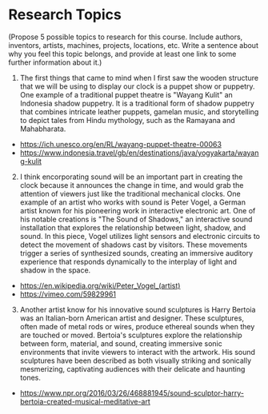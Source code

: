 # Research Topics
(Propose 5 possible topics to research for this course. Include authors, inventors, artists, machines, projects, locations, etc. Write a sentence about why you feel this topic belongs, and provide at least one link to some further information about it.)


1. The first things that came to mind when I first saw the wooden structure that we will be using to display our clock is a puppet show or puppetry. One example of a traditional puppet theatre is "Wayang Kulit" an Indonesia shadow puppetry. It is a traditional form of shadow puppetry that combines intricate leather puppets, gamelan music, and storytelling to depict tales from Hindu mythology, such as the Ramayana and Mahabharata.
- https://ich.unesco.org/en/RL/wayang-puppet-theatre-00063
- https://www.indonesia.travel/gb/en/destinations/java/yogyakarta/wayang-kulit   
  

2. I think encorporating sound will be an important part in creating the clock because it announces the change in time, and would grab the attention of viewers just like the traditional mechanical clocks. One example of an artist who works with sound is Peter Vogel, a German artist known for his pioneering work in interactive electronic art. One of his notable creations is "The Sound of Shadows," an interactive sound installation that explores the relationship between light, shadow, and sound. In this piece, Vogel utilizes light sensors and electronic circuits to detect the movement of shadows cast by visitors. These movements trigger a series of synthesized sounds, creating an immersive auditory experience that responds dynamically to the interplay of light and shadow in the space.
- https://en.wikipedia.org/wiki/Peter_Vogel_(artist)
- https://vimeo.com/59829961    

3. Another artist know for his innovative sound sculptures is Harry Bertoia was an Italian-born American artist and designer. These sculptures, often made of metal rods or wires, produce ethereal sounds when they are touched or moved. Bertoia's sculptures explore the relationship between form, material, and sound, creating immersive sonic environments that invite viewers to interact with the artwork. His sound sculptures have been described as both visually striking and sonically mesmerizing, captivating audiences with their delicate and haunting tones.
- https://www.npr.org/2016/03/26/468881945/sound-sculptor-harry-bertoia-created-musical-meditative-art
